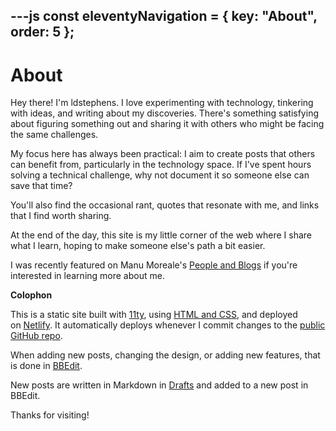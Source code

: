 ---js
const eleventyNavigation = {
	key: "About",
	order: 5
};
---

# About

Hey there! I'm ldstephens. I love experimenting with technology, tinkering with ideas, and writing about my discoveries. There's something satisfying about figuring something out and sharing it with others who might be facing the same challenges.

My focus here has always been practical: I aim to create posts that others can benefit from, particularly in the technology space. If I've spent hours solving a technical challenge, why not document it so someone else can save that time?

You'll also find the occasional rant, quotes that resonate with me, and links that I find worth sharing.

At the end of the day, this site is my little corner of the web where I share what I learn, hoping to make someone else's path a bit easier.

I was recently featured on Manu Moreale's [People and Blogs](https://manuelmoreale.com/interview/loren-stephens) if you're interested in learning more about me.

**Colophon**

This is a static site built with [11ty](https://www.11ty.dev/), using [HTML and CSS](https://htmlforpeople.com/), and deployed on [Netlify](https://www.netlify.com/). It automatically deploys whenever I commit changes to the [public GitHub repo](https://github.com/ldstep/ldstephensnet).

When adding new posts, changing the design, or adding new features, that is done in [BBEdit](https://www.barebones.com/products/bbedit/).

New posts are written in Markdown in [Drafts](https://getdrafts.com/) and added to a new post in BBEdit.

Thanks for visiting!
